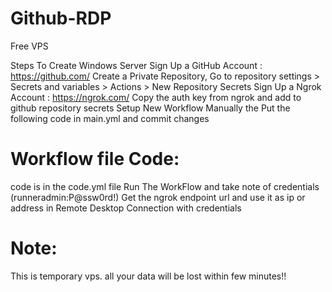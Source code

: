 # Github-RDP
Free VPS

Steps To Create Windows Server
Sign Up a GitHub Account : https://github.com/
Create a Private Repository, Go to repository settings > Secrets and variables > Actions > New Repository Secrets
Sign Up a Ngrok Account : https://ngrok.com/
Copy the auth key from ngrok and add to github repository secrets
Setup New Workflow Manually the Put the following code in main.yml and commit changes

# Workflow file Code:
code is in the code.yml file
Run The WorkFlow and take note of credentials (runneradmin:P@ssw0rd!)
Get the ngrok endpoint url and use it as ip or address in Remote Desktop Connection with credentials


# Note:
This is temporary vps. all your data will be lost within few minutes!!
